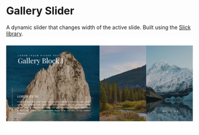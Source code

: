 # Gallery Slider
A dynamic slider that changes width of the active slide. Built using the [Slick library](https://github.com/kenwheeler/slick/).
![Gallery Slider](screenshots/screenshot.png)

<!-- ## Usage
To run the project, use the following command:
```bash
npm start
``` -->